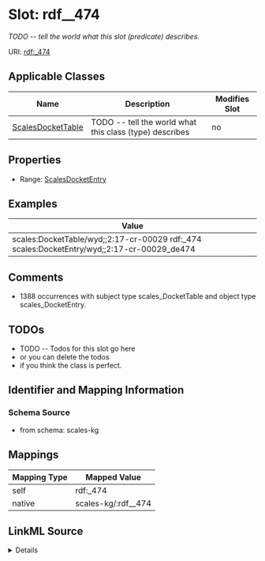 

# Slot: rdf__474


_TODO -- tell the world what this slot (predicate) describes._





URI: [rdf:_474](http://www.w3.org/1999/02/22-rdf-syntax-ns#_474)



<!-- no inheritance hierarchy -->





## Applicable Classes

| Name | Description | Modifies Slot |
| --- | --- | --- |
| [ScalesDocketTable](../classes/ScalesDocketTable.md) | TODO -- tell the world what this class (type) describes |  no  |







## Properties

* Range: [ScalesDocketEntry](../classes/ScalesDocketEntry.md)






## Examples

| Value |
| --- |
| scales:DocketTable/wyd;;2:17-cr-00029 rdf:_474 scales:DocketEntry/wyd;;2:17-cr-00029_de474 |

## Comments

* 1388 occurrences with subject type scales_DocketTable and object type scales_DocketEntry.

## TODOs

* TODO -- Todos for this slot go here
* or you can delete the todos
* if you think the class is perfect.

## Identifier and Mapping Information







### Schema Source


* from schema: scales-kg




## Mappings

| Mapping Type | Mapped Value |
| ---  | ---  |
| self | rdf:_474 |
| native | scales-kg/:rdf__474 |




## LinkML Source

<details>
```yaml
name: rdf__474
description: TODO -- tell the world what this slot (predicate) describes.
todos:
- TODO -- Todos for this slot go here
- or you can delete the todos
- if you think the class is perfect.
comments:
- 1388 occurrences with subject type scales_DocketTable and object type scales_DocketEntry.
examples:
- value: scales:DocketTable/wyd;;2:17-cr-00029 rdf:_474 scales:DocketEntry/wyd;;2:17-cr-00029_de474
from_schema: scales-kg
rank: 1000
slot_uri: rdf:_474
alias: rdf__474
domain_of:
- scales_DocketTable
range: scales_DocketEntry

```
</details>
